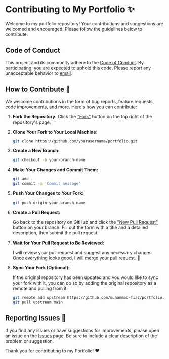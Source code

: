 # Contributing to My Portfolio ✨

Welcome to my portfolio repository! Your contributions and suggestions are welcomed and encouraged. Please follow the guidelines below to contribute.

## Code of Conduct

This project and its community adhere to the [Code of Conduct](./CODE_OF_CONDUCT.md). By participating, you are expected to uphold this code. Please report any unacceptable behavior to [email](s.muhammadfiaz2003@gmail.com).

## How to Contribute 👻

We welcome contributions in the form of bug reports, feature requests, code improvements, and more. Here's how you can contribute:

1. **Fork the Repository:** Click the ["Fork"](https://github.com/muhammad-fiaz/portfolio/fork) button on the top right of the repository's page.

2. **Clone Your Fork to Your Local Machine:**

   ```bash
   git clone https://github.com/yourusername/portfolio.git
   ```

3. **Create a New Branch:**

   ```bash
   git checkout -b your-branch-name
   ```

4. **Make Your Changes and Commit Them:**

   ```bash
   git add .
   git commit -m 'Commit message'
   ```

5. **Push Your Changes to Your Fork:**

   ```bash
   git push origin your-branch-name
   ```

6. **Create a Pull Request:**

   Go back to the repository on GitHub and click the ["New Pull Request"](https://github.com/muhammad-fiaz/portfolio/pulls) button on your branch. Fill out the form with a title and a detailed description, then submit the pull request.

7. **Wait for Your Pull Request to Be Reviewed:**

   I will review your pull request and suggest any necessary changes. Once everything looks good, I will merge your pull request. 🎉

8. **Sync Your Fork (Optional):**

   If the original repository has been updated and you would like to sync your fork with it, you can do so by adding the original repository as a remote and pulling from it:

   ```bash
   git remote add upstream https://github.com/muhammad-fiaz/portfolio.git
   git pull upstream main
   ```

## Reporting Issues 🐞

If you find any issues or have suggestions for improvements, please open an issue on the [Issues](https://github.com/muhammad-fiaz/portfolio/issues) page. Be sure to include a clear description of the problem or suggestion.

Thank you for contributing to my Portfolio! ❤️
